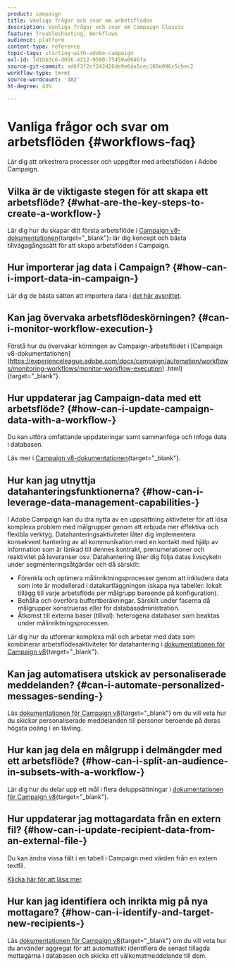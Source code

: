 ```yaml
---
product: campaign
title: Vanliga frågor och svar om arbetsflöden
description: Vanliga frågor och svar om Campaign Classic
feature: Troubleshooting, Workflows
audience: platform
content-type: reference
topic-tags: starting-with-adobe-campaign
exl-id: 7d1bb3c6-d056-4212-9500-75459a0046fa
source-git-commit: ad6f3f2cf242d28de9e6da5cec100e096c5cbec2
workflow-type: tm+mt
source-wordcount: '382'
ht-degree: 43%

---
```


# Vanliga frågor och svar om arbetsflöden {#workflows-faq}



Lär dig att orkestrera processer och uppgifter med arbetsflöden i Adobe Campaign.

## Vilka är de viktigaste stegen för att skapa ett arbetsflöde? {#what-are-the-key-steps-to-create-a-workflow-}

Lär dig hur du skapar ditt första arbetsflöde i [Campaign v8-dokumentationen](https://experienceleague.adobe.com/docs/campaign/automation/workflows/introduction/build-a-workflow.html){target="_blank"}: lär dig koncept och bästa tillvägagångssätt för att skapa arbetsflöden i Campaign.

## Hur importerar jag data i Campaign? {#how-can-i-import-data-in-campaign-}

Lär dig de bästa sätten att importera data i [det här avsnittet](../../platform/using/import-export-best-practices.md).

## Kan jag övervaka arbetsflödeskörningen? {#can-i-monitor-workflow-execution-}

Förstå hur du övervakar körningen av Campaign-arbetsflödet i [Campaign v8-dokumentationen]&#x200B;(https://experienceleague.adobe.com/docs/campaign/automation/workflows/monitoring-workflows/monitor-workflow-execution)
.html){target="_blank"}.

## Hur uppdaterar jag Campaign-data med ett arbetsflöde? {#how-can-i-update-campaign-data-with-a-workflow-}

Du kan utföra omfattande uppdateringar samt sammanfoga och infoga data i databasen.

Läs mer i [Campaign v8-dokumentationen](https://experienceleague.adobe.com/docs/campaign/automation/workflows/wf-activities/targeting-activities/update-data.html){target="_blank"}.

## Hur kan jag utnyttja datahanteringsfunktionerna? {#how-can-i-leverage-data-management-capabilities-}

I Adobe Campaign kan du dra nytta av en uppsättning aktiviteter för att lösa komplexa problem med målgrupper genom att erbjuda mer effektiva och flexibla verktyg. Datahanteringsaktiviteter låter dig implementera konsekvent hantering av all kommunikation med en kontakt med hjälp av information som är länkad till dennes kontrakt, prenumerationer och reaktivitet på leveranser osv. Datahantering låter dig följa datas livscykeln under segmenteringsåtgärder och då särskilt:

* Förenkla och optimera målinriktningsprocesser genom att inkludera data som inte är modellerad i datakartläggningen (skapa nya tabeller: lokalt tillägg till varje arbetsflöde per målgrupp beroende på konfiguration).
* Behålla och överföra buffertberäkningar. Särskilt under faserna då målgrupper konstrueras eller för databasadministration.
* Åtkomst till externa baser (tillval): heterogena databaser som beaktas under målinriktningsprocessen.

Lär dig hur du utformar komplexa mål och arbetar med data som kombinerar arbetsflödesaktiviteter för datahantering i [dokumentationen för Campaign v8](https://experienceleague.adobe.com/docs/campaign/automation/workflows/introduction/wf-type/targeting-workflows.html){target="_blank"}.

## Kan jag automatisera utskick av personaliserade meddelanden? {#can-i-automate-personalized-messages-sending-}

Läs [dokumentationen för Campaign v8](https://experienceleague.adobe.com/docs/campaign/automation/workflows/use-cases/data-management/enrich-data.html){target="_blank"} om du vill veta hur du skickar personaliserade meddelanden till personer beroende på deras högsta poäng i en tävling.

## Hur kan jag dela en målgrupp i delmängder med ett arbetsflöde? {#how-can-i-split-an-audience-in-subsets-with-a-workflow-}

Lär dig hur du delar upp ett mål i flera deluppsättningar i [dokumentationen för Campaign v8](https://experienceleague.adobe.com/docs/campaign/automation/workflows/wf-activities/targeting-activities/split.html){target="_blank"}.

## Hur uppdaterar jag mottagardata från en extern fil? {#how-can-i-update-recipient-data-from-an-external-file-}

Du kan ändra vissa fält i en tabell i Campaign med värden från en extern textfil.

[Klicka här för att läsa mer](../../platform/using/import-operations-samples.md#example--enrich-the-values-with-those-of-an-external-file).

## Hur kan jag identifiera och inrikta mig på nya mottagare? {#how-can-i-identify-and-target-new-recipients-}

Läs [dokumentationen för Campaign v8](https://experienceleague.adobe.com/docs/campaign/automation/workflows/use-cases/data-management/using-aggregates.html){target="_blank"} om du vill veta hur du använder aggregat för att automatiskt identifiera de senast tillagda mottagarna i databasen och skicka ett välkomstmeddelande till dem.

